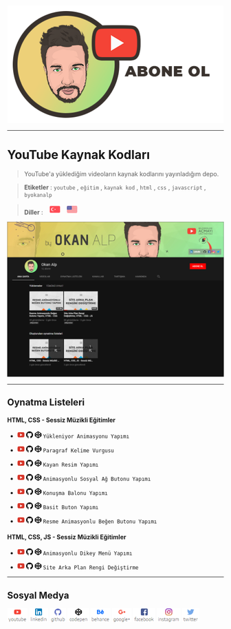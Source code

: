 [![Abone Ol](https://raw.githubusercontent.com/byokanalp/youtube-source-code/master/build/images/github-readme-subscribe-tr.png)](https://www.youtube.com/channel/UC-66vmW776afaHILFSHnVMA?sub_confirmation=1)


---


# YouTube Kaynak Kodları


> YouTube'a yüklediğim videoların kaynak kodlarını yayınladığım depo.

> **Etiketler** : `youtube` , `eğitim` , `kaynak kod` , `html` , `css` , `javascript` , `byokanalp`

> **Diller** : &nbsp;&nbsp; [![Türkçe](https://raw.githubusercontent.com/byokanalp/youtube-source-code/master/build/images/flag/tr.png)](https://github.com/byokanalp/youtube-source-code/blob/master/README-TR.md) &nbsp;&nbsp; [![English](https://raw.githubusercontent.com/byokanalp/youtube-source-code/master/build/images/flag/en.png)](https://github.com/byokanalp/youtube-source-code)


[![Abone Ol](https://raw.githubusercontent.com/byokanalp/youtube-source-code/master/build/images/github-readme-channel-view.png)](https://www.youtube.com/channel/UC-66vmW776afaHILFSHnVMA?sub_confirmation=1)


---


## Oynatma Listeleri

#### HTML, CSS - Sessiz Müzikli Eğitimler

- [![Youtube](https://raw.githubusercontent.com/byokanalp/youtube-source-code/master/build/images/social-media/link-youtube.png)](https://youtu.be/F_pMXcKhFKY) [![Github](https://raw.githubusercontent.com/byokanalp/youtube-source-code/master/build/images/social-media/link-github.png)](https://github.com/byokanalp/youtube-source-code/tree/master/source/uploading-animation-made) [![Codepen](https://raw.githubusercontent.com/byokanalp/youtube-source-code/master/build/images/social-media/link-codepen.png)](https://codepen.io/byokanalp/pen/BPvwQB) `Yükleniyor Animasyonu Yapımı`

- [![Youtube](https://raw.githubusercontent.com/byokanalp/youtube-source-code/master/build/images/social-media/link-youtube.png)](https://youtu.be/-Bu6kQvKSA4) [![Github](https://raw.githubusercontent.com/byokanalp/youtube-source-code/master/build/images/social-media/link-github.png)](https://github.com/byokanalp/youtube-source-code/tree/master/source/paragraph-word-accent) [![Codepen](https://raw.githubusercontent.com/byokanalp/youtube-source-code/master/build/images/social-media/link-codepen.png)](https://codepen.io/byokanalp/pen/wxErde) `Paragraf Kelime Vurgusu`

- [![Youtube](https://raw.githubusercontent.com/byokanalp/youtube-source-code/master/build/images/social-media/link-youtube.png)](https://youtu.be/58mlPc3aXec) [![Github](https://raw.githubusercontent.com/byokanalp/youtube-source-code/master/build/images/social-media/link-github.png)](https://github.com/byokanalp/youtube-source-code/tree/master/source/floating-image-making) [![Codepen](https://raw.githubusercontent.com/byokanalp/youtube-source-code/master/build/images/social-media/link-codepen.png)](https://codepen.io/byokanalp/pen/ejrmEb) `Kayan Resim Yapımı`

- [![Youtube](https://raw.githubusercontent.com/byokanalp/youtube-source-code/master/build/images/social-media/link-youtube.png)](https://youtu.be/ODwMqOJThDM) [![Github](https://raw.githubusercontent.com/byokanalp/youtube-source-code/master/build/images/social-media/link-github.png)](https://github.com/byokanalp/youtube-source-code/tree/master/source/animated-social-network-buttons) [![Codepen](https://raw.githubusercontent.com/byokanalp/youtube-source-code/master/build/images/social-media/link-codepen.png)](https://codepen.io/byokanalp/pen/mjpgjL) `Animasyonlu Sosyal Ağ Butonu Yapımı`

- [![Youtube](https://raw.githubusercontent.com/byokanalp/youtube-source-code/master/build/images/social-media/link-youtube.png)](https://youtu.be/CDu7-zyavy4) [![Github](https://raw.githubusercontent.com/byokanalp/youtube-source-code/master/build/images/social-media/link-github.png)](https://github.com/byokanalp/youtube-source-code/tree/master/source/speech-balloon-making) [![Codepen](https://raw.githubusercontent.com/byokanalp/youtube-source-code/master/build/images/social-media/link-codepen.png)](https://codepen.io/byokanalp/pen/wxqVXa) `Konuşma Balonu Yapımı`

- [![Youtube](https://raw.githubusercontent.com/byokanalp/youtube-source-code/master/build/images/social-media/link-youtube.png)](https://youtu.be/WdbELdOe0g8) [![Github](https://raw.githubusercontent.com/byokanalp/youtube-source-code/master/build/images/social-media/link-github.png)](https://github.com/byokanalp/youtube-source-code/tree/master/source/simple-button-construction) [![Codepen](https://raw.githubusercontent.com/byokanalp/youtube-source-code/master/build/images/social-media/link-codepen.png)](https://codepen.io/byokanalp/pen/WKRpZy) `Basit Buton Yapımı`

- [![Youtube](https://raw.githubusercontent.com/byokanalp/youtube-source-code/master/build/images/social-media/link-youtube.png)](https://www.youtube.com/watch?v=YQBeUz_HL_M) [![Github](https://raw.githubusercontent.com/byokanalp/youtube-source-code/master/build/images/social-media/link-github.png)](https://github.com/byokanalp/youtube-source-code/tree/master/source/picture-animated-like-buton) [![Codepen](https://raw.githubusercontent.com/byokanalp/youtube-source-code/master/build/images/social-media/link-codepen.png)](https://codepen.io/byokanalp/pen/ajZExV) `Resme Animasyonlu Beğen Butonu Yapımı`


#### HTML, CSS, JS - Sessiz Müzikli Eğitimler

- [![Youtube](https://raw.githubusercontent.com/byokanalp/youtube-source-code/master/build/images/social-media/link-youtube.png)](https://youtu.be/fGXjlwwz3b8) [![Github](https://raw.githubusercontent.com/byokanalp/youtube-source-code/master/build/images/social-media/link-github.png)](https://github.com/byokanalp/youtube-source-code/tree/master/source/animated-vertical-menu-production) [![Codepen](https://raw.githubusercontent.com/byokanalp/youtube-source-code/master/build/images/social-media/link-codepen.png)](https://codepen.io/byokanalp/pen/rrbxmP) `Animasyonlu Dikey Menü Yapımı`

- [![Youtube](https://raw.githubusercontent.com/byokanalp/youtube-source-code/master/build/images/social-media/link-youtube.png)](https://www.youtube.com/watch?v=uaW0J7p8iq4) [![Github](https://raw.githubusercontent.com/byokanalp/youtube-source-code/master/build/images/social-media/link-github.png)](https://github.com/byokanalp/youtube-source-code/tree/master/source/change-body-background-color) [![Codepen](https://raw.githubusercontent.com/byokanalp/youtube-source-code/master/build/images/social-media/link-codepen.png)](https://codepen.io/byokanalp/pen/pZjQgX) `Site Arka Plan Rengi Değiştirme`


---


## Sosyal Medya

[![Youtube](https://raw.githubusercontent.com/byokanalp/youtube-source-code/master/build/images/social-media/youtube.png)](https://www.youtube.com/channel/UC-66vmW776afaHILFSHnVMA)
[![Linkedin](https://raw.githubusercontent.com/byokanalp/youtube-source-code/master/build/images/social-media/linkedin.png)](https://www.linkedin.com/in/byokanalp/)
[![Github](https://raw.githubusercontent.com/byokanalp/youtube-source-code/master/build/images/social-media/github.png)](https://raw.githubusercontent.com/byokanalp)
[![Codepen](https://raw.githubusercontent.com/byokanalp/youtube-source-code/master/build/images/social-media/codepen.png)](https://codepen.io/byokanalp)
[![Behance](https://raw.githubusercontent.com/byokanalp/youtube-source-code/master/build/images/social-media/behance.png)](https://www.behance.net/byokanalp)
[![Google Plus](https://raw.githubusercontent.com/byokanalp/youtube-source-code/master/build/images/social-media/google-plus.png)](https://plus.google.com/115327136519038034973)
[![Facebook](https://raw.githubusercontent.com/byokanalp/youtube-source-code/master/build/images/social-media/facebook.png)](https://www.facebook.com/youtubebyokanalp)
[![Instagram](https://raw.githubusercontent.com/byokanalp/youtube-source-code/master/build/images/social-media/instagram.png)](https://www.instagram.com/byokanalp)
[![Twitter](https://raw.githubusercontent.com/byokanalp/youtube-source-code/master/build/images/social-media/twitter.png)](https://twitter.com/byokanalp)